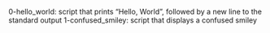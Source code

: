 0-hello_world: script that prints “Hello, World”, followed by a new line to the standard output
1-confused_smiley: script that displays a confused smiley
